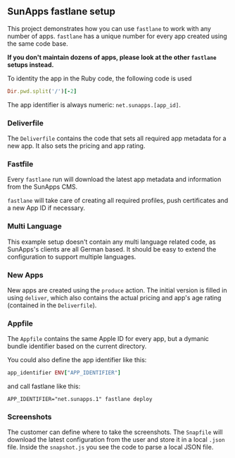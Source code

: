 ## SunApps fastlane setup

This project demonstrates how you can use `fastlane` to work with any number of apps. `fastlane` has a unique number for every app created using the same code base.

**If you don't maintain dozens of apps, please look at the other `fastlane` setups instead.**

To identity the app in the Ruby code, the following code is used

```ruby
Dir.pwd.split('/')[-2]
```

The app identifier is always numeric: `net.sunapps.[app_id]`.

### Deliverfile

The `Deliverfile` contains the code that sets all required app metadata for a new app. It also sets the pricing and app rating. 

### Fastfile

Every `fastlane` run will download the latest app metadata and information from the SunApps CMS. 

`fastlane` will take care of creating all required profiles, push certificates and a new App ID if necessary.

### Multi Language

This example setup doesn't contain any multi language related code, as SunApps's clients are all German based. It should be easy to extend the configuration to support multiple languages.

### New Apps

New apps are created using the `produce` action. The initial version is filled in using `deliver`, which also contains the actual pricing and app's age rating (contained in the `Deliverfile`).

### Appfile

The `Appfile` contains the same Apple ID for every app, but a dymanic bundle identifier based on the current directory.

You could also define the app identifier like this:

```ruby
app_identifier ENV["APP_IDENTIFIER"]
```

and call fastlane like this:

```
APP_IDENTIFIER="net.sunapps.1" fastlane deploy
```

### Screenshots

The customer can define where to take the screenshots. The `Snapfile` will download the latest configuration from the user and store it in a local `.json` file. Inside the `snapshot.js` you see the code to parse a local JSON file.

